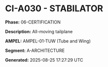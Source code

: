 # CI-A030 - STABILATOR

**Phase:** 06-CERTIFICATION

**Description:** All-moving tailplane

**AMPEL:** AMPEL-01-TUW (Tube and Wing)

**Segment:** A-ARCHITECTURE

**Generated:** 2025-08-25 17:27:29 UTC
